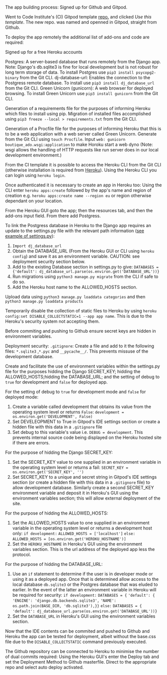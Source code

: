 The app building process:
Signed up for Github and Gitpod.

Went to Code Institute's (CI) Gitpod template [repo.](https://github.com/Code-Institute-Org/gitpod-full-template) and clicked *Use this template*. The new repo. was named and openned in Gitpod, straight from Github.

To deploy the app remotely the additional list of add-ons and code are required:

Signed up for a free Heroku accounts

Postgres: A server-based database that runs remotely from the Django app. Note: Django's db.sqlite3 is fine for local development but is not robust for long term storage of data. To install Postgres use `pip3 install psycopg2-binary` from the Git CLI.
dj-database-url: Enables the connection to the Postgress remote database. To install use `pip3 install dj_database_url` from the Git CLI.
Green Unicorn (gunicorn): A web browser for deployed browsing. To install Green Unicorn use `pip3 install gunicorn` from the Git CLI.

Generation of a requirements file for the purposes of informing Heroku which files to install using pip. Migration of installed files accomplished using `pip3 freeze --local > requirements.txt` from the Git CLI.

Generation of a Procfile file for the purposes of informing Heroku that this is to be a web application with a web server called Green Unicorn.
Generate from the Git CLI using `touch Procfile`.
Input `web: gunicorn boutique_ado.wsgi:application` to make Horoku start a web dyno (Note: wsgi allows the handling of HTTP requests like run server does in our local development environment.)

From the CI template it is possible to access the Heroku CLI from the Git CLI (otherwise installation is required from [Heroku]( https://devcenter.heroku.com/articles/heroku-cli)). Using the Heroku CLI you can login using `heroku login`. 

Once authenticated it is necessary to create an app in Heroku too:
Using the CLI enter `heroku apps:create` followed by the app's name and region of creation e.g. `heroku apps:create name --region eu` or region otherwise dependant on your location. 

From the Heroku GUI goto the app; then the resources tab, and then the add-ons input field. From there add Postgress. 

To link the Postgress database in Heroku to the Django app requires an update to the settings.py file with the relevant path information ([see example of settings.py]()): 
1) `Import dj_database_url`
2) Obtain the DATABASE_URL (From the Heroku GUI or CLI using `heroku config`) and save it as an environment variable. CAUTION: see deployment security section below.
3) Add to the existing Database section in settings.py to give: 
    `DATABASES = {'default': dj_database_url.parse(os.environ.get('DATABASE_URL'))}`
4) Run migrations using `python3 manage.py migrate` from the CLI if safe to do so.
5) Add the Heroku host name to the ALLOWED_HOSTS section.

Upload data using `python3 manage.py loaddata categories` and then `python3 manage.py loaddata products`

Temporarily disable the collection of static files to Heroku by using `heroku config:set DISABLE_COLLECTSTATIC=1 --app app name`. This is due to the Heroku's security system not accepting them. 

Before commiting and pushing to Github ensure secret keys are hidden in environment variables. 

Deployment security:
`.gitignore`: Create a file and add to it the following files: `*.sqlite3` ,`*.pyc` and `__pycache__/`. This prevents missuse of the development database.

Create and facilitate the use of environment variables within the settings.py file for the purposes hidding the Django SECRET_KEY; hidding the ALLOWED_HOSTS;hidding the DATABASE_URL; and the setting of debug to `true` for development and `false` for deployed app.

For the setting of debug to `true` for development mode and `false` for deployed mode:
1) Create a variable called development that obtains its value from the operating system level or returns `False`: `development = os.environ.get('DEVELOPMENT', False)`
2) Set DEVELEOPMENT to True in Gitpod's IDE settings section or create a hidden file with this data in a `.gitignore` file
3) Set debug to this variable's value i.e. `DEBUG = development`. This prevents internal source code being displayed on the Heroku hosted site if there are errors.


For the purpose of hidding the Django SECRET_KEY:
1) Set the SECRET_KEY value to one supplied in an environment variable in the operating system level or returns a fail: `SECRET_KEY = os.environ.get('SECRET_KEY', '')`
2) Set SECRET_KEY to a unique and secret string in Gitpod's IDE settings section (or create a hidden file with this data in a `.gitignore` file) to allow development database. Similarly create a second SECRET_KEY environment variable and deposit it in Heroku's GUI using the environment variables section; this will allow external deployment of the site.


For the purpose of hidding the ALLOWED_HOSTS:
1) Set the ALLOWED_HOSTS value to one supplied in an environment variable in the operating system level or returns a development host only: 
`if development:`
    `ALLOWED_HOSTS = ['localhost']`
`else:`
    `ALLOWED_HOSTS = [os.environ.get('HEROKU_HOSTNAME')]`
2) Set the `HEROKU_HOSTNAME` in Heroku's GUI using the environment variables section. This is the url address of the deployed app less the protocol.


For the purpose of hidding the DATABASE_URL:
1) Use an `if` statement to determine if the user is in developer mode or using it as a deployed app. Once that is determined allow access to the local database `db.sqlite3` or the Postgres database that was eluded to earlier. In the event of the latter an environment variable in Heroku will be required for security:
`if development:`
    `DATABASES = {`
        `'default': {`
            `'ENGINE': 'django.db.backends.sqlite3',`
            `'NAME': os.path.join(BASE_DIR, 'db.sqlite3'),}}`
`else:`
    `DATABASES = {`
        `'default': dj_database_url.parse(os.environ.get('DATABASE_URL'))}`
2) Set the `DATABASE_URL` in Heroku's GUI using the environment variables section.

Now that the IDE contents can be commited and pushed to Github and Heroku the app can be tested for deployment, albeit without the base.css file due to the `DISABLE_COLLECTSTATIC` command previously executed.

The Github repository can be connected to Heroku to minimise the number of dual commits required: Using the Heroku GUI's enter the Deploy tab and set the Deployment Method to Github masterfile. Direct to the appropriate repo and select auto deploy activated.

